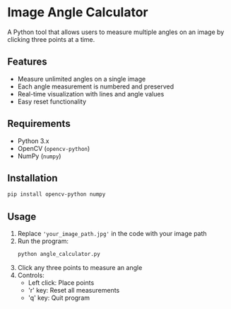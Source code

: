 # Image Angle Calculator

A Python tool that allows users to measure multiple angles on an image by clicking three points at a time.

## Features
- Measure unlimited angles on a single image
- Each angle measurement is numbered and preserved
- Real-time visualization with lines and angle values
- Easy reset functionality

## Requirements
- Python 3.x
- OpenCV (`opencv-python`)
- NumPy (`numpy`)

## Installation
```bash
pip install opencv-python numpy
```

## Usage
1. Replace `'your_image_path.jpg'` in the code with your image path
2. Run the program:
   ```bash
   python angle_calculator.py
   ```
3. Click any three points to measure an angle
4. Controls:
   - Left click: Place points
   - 'r' key: Reset all measurements
   - 'q' key: Quit program
